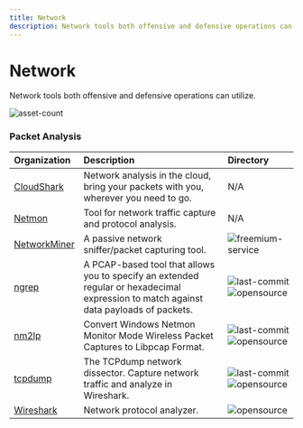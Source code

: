 ```yaml
---
title: Network
description: Network tools both offensive and defensive operations can utilize.
---
```


# Network

Network tools both offensive and defensive operations can utilize.

![asset-count](https://img.shields.io/badge/Tools%20%26%20Resources%20Available-7-A65F5F?style=for-the-badge)

### Packet Analysis

| Organization | Description | Directory |
| :--- | :--- | :--- |
| [CloudShark](https://www.qacafe.com/analysis-tools/cloudshark/qa-cloudshark-personal-saas/) | Network analysis in the cloud, bring your packets with you, wherever you need to go. | N/A |
| [Netmon](https://www.microsoft.com/en-us/download/details.aspx?id=4865) | Tool for network traffic capture and protocol analysis. | N/A |
| [NetworkMiner](https://www.netresec.com/?page=NetworkMiner) | A passive network sniffer/packet capturing tool. | ![freemium-service](../../assets/img/icons/freemium.png) |
| [ngrep](https://github.com/jpr5/ngrep) | A PCAP-based tool that allows you to specify an extended regular or hexadecimal expression to match against data payloads of packets. | ![last-commit](https://img.shields.io/github/last-commit/jpr5/ngrep?color=a65f5f&style=flat-square) ![opensource](../../assets/img/icons/open-source.png) |
| [nm2lp](https://github.com/joswr1ght/nm2lp) | Convert Windows Netmon Monitor Mode Wireless Packet Captures to Libpcap Format. | ![last-commit](https://img.shields.io/github/last-commit/joswr1ght/nm2lp?color=a65f5f&style=flat-square) ![opensource](../../assets/img/icons/open-source.png) |
| [tcpdump](https://github.com/the-tcpdump-group/tcpdump) | The TCPdump network dissector. Capture network traffic and analyze in Wireshark. | ![last-commit](https://img.shields.io/github/last-commit/the-tcpdump-group/tcpdump?color=a65f5f&style=flat-square) ![opensource](../../assets/img/icons/open-source.png) |
| [Wireshark](https://gitlab.com/wireshark/wireshark) | Network protocol analyzer. | ![opensource](../../assets/img/icons/open-source.png) |